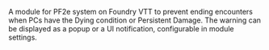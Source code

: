 A module for PF2e system on Foundry VTT to prevent ending encounters when PCs have the Dying condition or Persistent Damage. The warning can be displayed as a popup or a UI notification, configurable in module settings.
